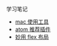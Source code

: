 学习笔记

- [mac 使用工具](https://github.com/jpone223/blog/issues/3)
- [atom 推荐插件](https://github.com/jpone223/blog/issues/2)
- [妙用 flex 布局](https://github.com/jpone223/blog/issues/1)